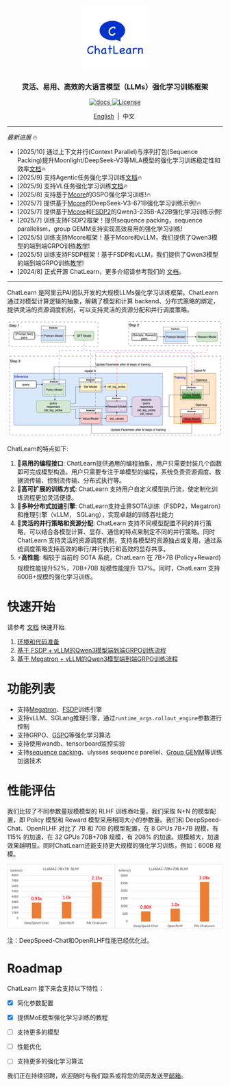 <p align="center">
  <picture>
    <img alt="ChatLearn" src="docs/images/logo.jpg" width=30%>
  </picture>
</p>

<h3 align="center">
灵活、易用、高效的大语言模型（LLMs）强化学习训练框架
</h3>

<p align="center">
  <a href="https://chatlearn.readthedocs.io/zh-cn/latest/">
    <img src="https://img.shields.io/badge/docs-latest-brightgreen.svg" alt="docs">
  </a>
  <a href="https://github.com/alibaba/ChatLearn/blob/main/LICENSE">
    <img src="https://img.shields.io/badge/License-Apache%202.0-blue.svg" alt="License">
  </a>
</p>

<p align="center">
        <a href="README.md">English</a>&nbsp |  &nbsp中文&nbsp
</p>

---

*最新进展* 🔥
- [2025/10] 通过上下文并行(Context Parallel)与序列打包(Sequence Packing)提升Moonlight/DeepSeek-V3等MLA模型的强化学习训练稳定性和效率[文档](https://github.com/alibaba/ChatLearn/blob/main/docs/zh/tutorial/tutorial_grpo_mcore_moonlight_and_deepseek.md)🔥
- [2025/9] 支持Agentic任务强化学习训练[文档](https://github.com/alibaba/ChatLearn/blob/main/docs/en/tutorial/tutorial_grpo_fsdp_sglang_agent.md)🔥
- [2025/9] 支持VL任务强化学习训练[文档](https://github.com/alibaba/ChatLearn/blob/main/docs/en/tutorial/tutorial_grpo_fsdp_qwenvl.md)🔥
- [2025/8] 支持基于[Mcore](scripts/train_mcore_vllm_qwen3_30b_gspo.sh)的GSPO强化学习训练!🔥
- [2025/7] 提供基于[Mcore](scripts/train_mcore_vllm_deepseek_v3_671b_grpo.sh)的DeepSeek-V3-671B强化学习训练示例!🔥
- [2025/7] 提供基于[Mcore](scripts/train_mcore_vllm_qwen3_235b_grpo.sh)和[FSDP2](scripts/train_fsdp_vllm_qwen3_235b_a22b_grpo.sh)的Qwen3-235B-A22B强化学习训练示例!
- [2025/7] 训练支持FSDP2框架！提供sequence packing，sequence parallelism，group GEMM支持实现高效易用的强化学习训练!
- [2025/5] 训练支持Mcore框架！基于Mcore和vLLM，我们提供了Qwen3模型的端到端GRPO训练[教学](docs/en/tutorial/tutorial_grpo_mcore.md)!
- [2025/5] 训练支持FSDP框架！基于FSDP和vLLM，我们提供了Qwen3模型的端到端GRPO训练[教学](docs/en/tutorial/tutorial_grpo_fsdp.md)!
- [2024/8] 正式开源 ChatLearn，更多介绍请参考我们的 [文档](docs/zh/chatlearn.md)。

---

ChatLearn 是阿里云PAI团队开发的大规模LLMs强化学习训练框架。ChatLearn 通过对模型计算逻辑的抽象，解耦了模型和计算 backend、分布式策略的绑定，提供灵活的资源调度机制，可以支持灵活的资源分配和并行调度策略。

![RLHF Flow](docs/images/rlhf.png)

ChatLearn的特点如下:
1. 🚀**易用的编程接口**: ChatLearn提供通用的编程抽象，用户只需要封装几个函数即可完成模型构造。用户只需要专注于单模型的编程，系统负责资源调度、数据流传输、控制流传输、分布式执行等。
2. 🔧**高可扩展的训练方式**: ChatLearn 支持用户自定义模型执行流，使定制化训练流程更加灵活便捷。
3. 🔄**多种分布式加速引擎**: ChatLearn支持业界SOTA训练（FSDP2，Megatron）和推理引擎（vLLM， SGLang），实现卓越的训练吞吐能力
4. 🎯**灵活的并行策略和资源分配**: ChatLearn 支持不同模型配置不同的并行策略，可以结合各模型计算、显存、通信的特点来制定不同的并行策略。同时 ChatLearn 支持灵活的资源调度机制，支持各模型的资源独占或复用，通过系统调度策略支持高效的串行/并行执行和高效的显存共享。
5. ⚡**高性能**: 相较于当前的 SOTA 系统，ChatLearn 在 7B+7B (Policy+Reward) 规模性能提升52%，70B+70B 规模性能提升 137%。同时，ChatLearn 支持600B+规模的强化学习训练。

# 快速开始

请参考 [文档](https://chatlearn.readthedocs.io/zh-cn/latest/) 快速开始.

1. [环境和代码准备](docs/zh/installation.md)
2. [基于 FSDP + vLLM的Qwen3模型端到端GRPO训练流程](docs/zh/tutorial/tutorial_grpo_fsdp.md)
3. [基于 Megatron + vLLM的Qwen3模型端到端GRPO训练流程](docs/zh/tutorial/tutorial_grpo_mcore.md)

# 功能列表

- 支持[Megatron](https://github.com/alibaba/ChatLearn/blob/main/scripts/train_mcore_vllm_qwen3_8b_grpo.sh)、[FSDP](https://github.com/alibaba/ChatLearn/blob/main/scripts/train_fsdp_vllm_qwen3_8b_grpo.sh)训练引擎
- 支持vLLM、SGLang推理引擎，通过`runtime_args.rollout_engine`参数进行控制
- 支持GRPO、[GSPO](https://github.com/alibaba/ChatLearn/blob/main/scripts/train_mcore_vllm_qwen3_30b_gspo.sh)等强化学习算法
- 支持使用wandb、tensorboard监控实验
- 支持[sequence packing](https://github.com/alibaba/ChatLearn/blob/main/scripts/train_fsdp_vllm_qwen3_8b_grpo.sh)、ulysses sequence parellel、[Group GEMM](https://github.com/alibaba/ChatLearn/blob/main/scripts/train_fsdp_vllm_qwen3_30b_a3b_grpo.sh)等训练加速技术

# 性能评估

我们比较了不同参数量规模模型的 RLHF 训练吞吐量，我们采取 N+N 的模型配置，即 Policy 模型和 Reward 模型采用相同大小的参数量。我们和 DeepSpeed-Chat、OpenRLHF 对比了 7B 和 70B 的模型配置，在 8 GPUs 7B+7B 规模，有 115% 的加速，在 32 GPUs 70B+70B 规模，有 208% 的加速。规模越大，加速效果越明显。同时ChatLearn还能支持更大规模的强化学习训练，例如：600B 规模。


![Compare Performance](docs/images/perf.png)

注：DeepSpeed-Chat和OpenRLHF性能已经优化过。


# Roadmap

ChatLearn 接下来会支持以下特性：
- [X] 简化参数配置
- [X] 提供MoE模型强化学习训练的教程
- [ ] 支持更多的模型
- [ ] 性能优化
- [ ] 支持更多的强化学习算法


我们正在持续招聘，欢迎随时与我们联系或将您的简历发送至[邮箱](mailto:huangjun.hj@alibaba-inc.com)。